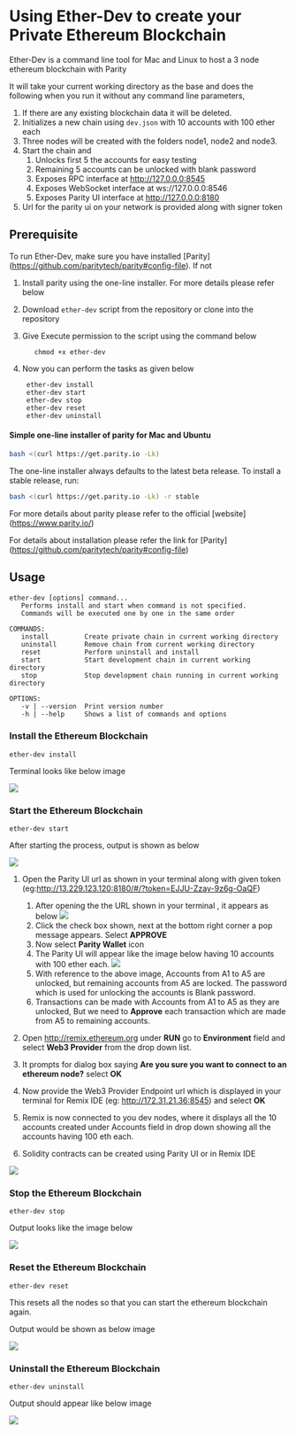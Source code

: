 # Using Ether-Dev to create your Private Ethereum Blockchain

Ether-Dev is a command line tool for Mac and Linux to host a 3 node ethereum blockchain with Parity

It will take your current working directory as the base and does the following
when you run it without any command line parameters,

1. If there are any existing blockchain data it will be deleted.
2. Initializes a new chain using `dev.json` with 10 accounts with 100 ether each
3. Three nodes will be created with the folders node1, node2 and node3.
4. Start the chain and
    1. Unlocks first 5 the accounts for easy testing
    2. Remaining 5 accounts can be unlocked with blank password
    2. Exposes RPC interface at http://127.0.0.0:8545
    3. Exposes WebSocket interface at ws://127.0.0.0:8546
    4. Exposes Parity UI interface at http://127.0.0.0:8180
5. Url for the parity ui on your network is provided along with signer token

## Prerequisite

To run Ether-Dev, make sure you have installed [Parity] (https://github.com/paritytech/parity#config-file). If not

1. Install parity using the one-line installer. For more details please refer below
2. Download `ether-dev` script from the repository or clone into the repository
3. Give Execute permission to the script using the command below

          chmod +x ether-dev

4. Now you can perform the tasks as given below

        ether-dev install
        ether-dev start
        ether-dev stop
        ether-dev reset
        ether-dev uninstall

#### Simple one-line installer of parity for Mac and Ubuntu

```bash
bash <(curl https://get.parity.io -Lk)
```

The one-line installer always defaults to the latest beta release. To install a stable release, run:

```bash
bash <(curl https://get.parity.io -Lk) -r stable
```


For more details about parity please refer to the official [website] (https://www.parity.io/)

For details about installation please refer the link for [Parity] (https://github.com/paritytech/parity#config-file)

## Usage

    ether-dev [options] command...
       Performs install and start when command is not specified.
       Commands will be executed one by one in the same order

    COMMANDS:
       install         Create private chain in current working directory
       uninstall       Remove chain from current working directory
       reset           Perform uninstall and install
       start           Start development chain in current working directory
       stop            Stop development chain running in current working directory

    OPTIONS:
       -v | --version  Print version number
       -h | --help     Shows a list of commands and options


### Install the Ethereum Blockchain

    ether-dev install

Terminal looks like below image

![](images/etherdev-install.png)

### Start the Ethereum Blockchain

    ether-dev start

After starting the process, output is shown as below

![](images/etherdev-start.png)

1. Open the Parity UI url as shown in your terminal along with given token (eg:http://13.229.123.120:8180/#/?token=EJJU-Zzay-9z6g-OaQF)
    1. After opening the the URL shown in your terminal , it appears as below
    ![](images/parityui-1.png)
    2. Click the check box shown, next at the bottom right corner a pop message appears. Select **APPROVE**
    3. Now select **Parity Wallet** icon
    4. The Parity UI will appear like the image below having 10 accounts with 100 ether each.
    ![](images/ParityUI.png)
    5. With reference to the above image, Accounts from A1 to A5 are unlocked, but remaining accounts from A5 are locked. The password which is used for unlocking the accounts is Blank password.
    6. Transactions can be made with Accounts from A1 to A5 as they are unlocked, But we need to **Approve** each transaction which are made from A5 to remaining accounts.

2. Open http://remix.ethereum.org under **RUN** go to **Environment** field and select **Web3 Provider** from the drop down list.
3. It prompts for dialog box saying **Are you sure you want to connect to an ethereum node?** select **OK**
4. Now provide the Web3 Provider Endpoint url which is displayed in your terminal for Remix IDE (eg: http://172.31.21.36:8545) and select **OK**
5. Remix is now connected to you dev nodes, where it displays all the 10 accounts created under Accounts field in drop down showing all the accounts having 100 eth each.
6. Solidity contracts can be created using Parity UI or in Remix IDE

![](images/RemixIDE.png)


### Stop the Ethereum Blockchain


    ether-dev stop

Output looks like the image below

![](images/ether-dev_stop.png)

### Reset the Ethereum Blockchain

    ether-dev reset

This resets all the nodes so that you can start the ethereum blockchain again.

Output would be shown as below image

![](images/etherdev-reset.png)

### Uninstall the Ethereum Blockchain

    ether-dev uninstall

Output should appear like below image

![](images/etherdev-uninstall.png)
